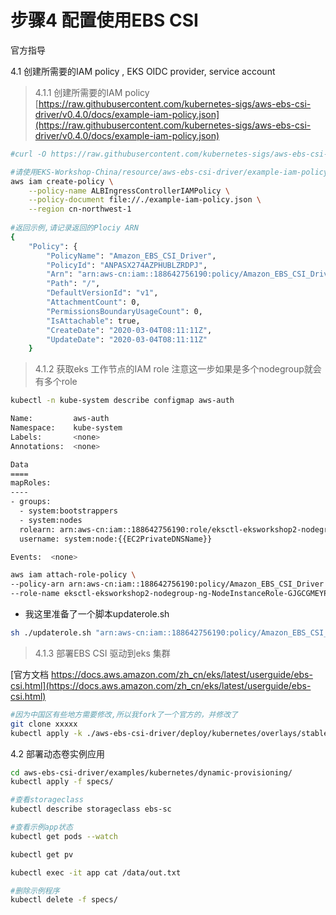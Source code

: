 # 步骤4 配置使用EBS CSI

官方指导

4.1 创建所需要的IAM policy , EKS OIDC provider, service account


> 4.1.1 创建所需要的IAM policy
[https://raw.githubusercontent.com/kubernetes-sigs/aws-ebs-csi-driver/v0.4.0/docs/example-iam-policy.json](https://raw.githubusercontent.com/kubernetes-sigs/aws-ebs-csi-driver/v0.4.0/docs/example-iam-policy.json)

```bash
#curl -O https://raw.githubusercontent.com/kubernetes-sigs/aws-ebs-csi-driver/v0.4.0/docs/example-iam-policy.json

#请使用EKS-Workshop-China/resource/aws-ebs-csi-driver/example-iam-policy.json
aws iam create-policy \
    --policy-name ALBIngressControllerIAMPolicy \
    --policy-document file://./example-iam-policy.json \
    --region cn-northwest-1
        
#返回示例,请记录返回的Plociy ARN
{
    "Policy": {
        "PolicyName": "Amazon_EBS_CSI_Driver",
        "PolicyId": "ANPASX274AZPHUBLZRDPJ",
        "Arn": "arn:aws-cn:iam::188642756190:policy/Amazon_EBS_CSI_Driver",
        "Path": "/",
        "DefaultVersionId": "v1",
        "AttachmentCount": 0,
        "PermissionsBoundaryUsageCount": 0,
        "IsAttachable": true,
        "CreateDate": "2020-03-04T08:11:11Z",
        "UpdateDate": "2020-03-04T08:11:11Z"
    }
```
    
> 4.1.2 获取eks 工作节点的IAM role
注意这一步如果是多个nodegroup就会有多个role

```bash
kubectl -n kube-system describe configmap aws-auth

Name:         aws-auth
Namespace:    kube-system
Labels:       <none>
Annotations:  <none>

Data
====
mapRoles:
----
- groups:
  - system:bootstrappers
  - system:nodes
  rolearn: arn:aws-cn:iam::188642756190:role/eksctl-eksworkshop2-nodegroup-ng-NodeInstanceRole-GJGCGMEYPL5P
  username: system:node:{{EC2PrivateDNSName}}

Events:  <none>

aws iam attach-role-policy \
--policy-arn arn:aws-cn:iam::188642756190:policy/Amazon_EBS_CSI_Driver \
--role-name eksctl-eksworkshop2-nodegroup-ng-NodeInstanceRole-GJGCGMEYPL5P
```

* 我这里准备了一个脚本updaterole.sh
```bash
sh ./updaterole.sh "arn:aws-cn:iam::188642756190:policy/Amazon_EBS_CSI_Driver"
```

> 4.1.3 部署EBS CSI 驱动到eks 集群

[官方文档 https://docs.aws.amazon.com/zh_cn/eks/latest/userguide/ebs-csi.html](https://docs.aws.amazon.com/zh_cn/eks/latest/userguide/ebs-csi.html)

```bash
#因为中国区有些地方需要修改,所以我fork了一个官方的，并修改了
git clone xxxxx
kubectl apply -k ./aws-ebs-csi-driver/deploy/kubernetes/overlays/stable

```
4.2 部署动态卷实例应用

```bash
cd aws-ebs-csi-driver/examples/kubernetes/dynamic-provisioning/
kubectl apply -f specs/

#查看storageclass
kubectl describe storageclass ebs-sc

#查看示例app状态
kubectl get pods --watch

kubectl get pv

kubectl exec -it app cat /data/out.txt

#删除示例程序
kubectl delete -f specs/
```